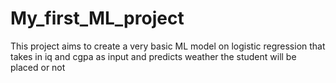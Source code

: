 # My_first_ML_project
This project aims to create a very basic ML model on logistic regression that takes in iq and cgpa as input and predicts weather the student will be placed or not
